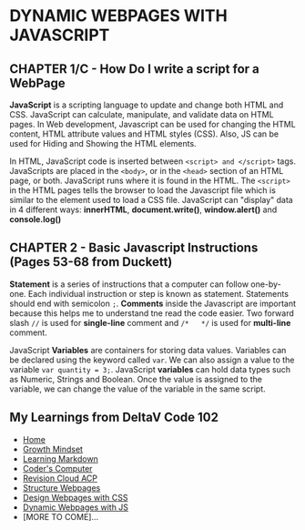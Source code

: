 # DYNAMIC WEBPAGES WITH JAVASCRIPT


## CHAPTER 1/C - How Do I write a script for a WebPage

**JavaScript** is a scripting language to update and change both HTML and CSS. JavaScript can calculate, manipulate, and validate data on HTML pages. In Web development, Javascript can be used for changing the HTML content, HTML attribute values and HTML styles (CSS). Also, JS can be used for Hiding and Showing the  HTML elements.

In HTML, JavaScript code is inserted between ```<script> and </script>``` tags.  JavaScripts are placed in the ```<body>```, or in the ```<head>``` section of an HTML page, or both. JavaScript runs where it is found in the HTML. The ```<script>``` in the HTML pages tells the browser to load the Javascript file which is similar to the <link> element used to load a CSS file.  JavaScript can "display" data in 4 different ways: **innerHTML**, **document.write()**, **window.alert()** and **console.log()**


## CHAPTER 2 - Basic Javascript Instructions (Pages 53-68 from Duckett) 

**Statement** is a series of instructions that a computer can follow one-by-one. Each individual instruction or step is known as statement. Statements should end with semicolon ```;```. **Comments** inside the Javascript are important because this helps me to understand tne read the code easier.  Two forward slash ```//```
is used for **single-line** comment and ```/*   */``` is used for **multi-line** comment.

JavaScript **Variables** are containers for storing data values. Variables can be declared using the keyword called ```var```. We can also assign a value to the variable ```var quantity = 3;```. JavaScript **variables** can hold data types such as  Numeric, Strings and Boolean. Once the value is assigned to the variable, we can change the value of the variable in the same script.





























## My Learnings from DeltaV Code 102
- [Home](README.md)
- [Growth Mindset](GROWTH_MINDSET.md)
- [Learning Markdown](LEARNING_MARKDOWN.md)
- [Coder's Computer](CODERS_COMPUTER.md)
- [Revision Cloud ACP](REVISION_CLOUD.md)
- [Structure Webpages](STRUCTURE_WEBPAGES.md)
- [Design Webpages with CSS](DESIGN_WEBPAGES_CSS.md)
- [Dynamic Webpages with JS](DYNAMIC_WEBPAGES_JS.md)
- [MORE TO COME]...

